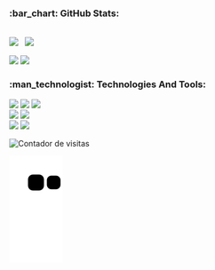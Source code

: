 <h3>:bar_chart: GitHub Stats:</h3>
<div><br>
  <img src="https://awesome-github-stats.azurewebsites.net/user-stats/xgustavu?theme=midnight-purple&background=151515&cardType=level-alternate"/>
  &nbsp; 
  <img height="200" src="https://github-readme-stats.vercel.app/api/top-langs/?username=xgustavu&theme=dark&title_color=6E33B5&text_color=ffffff&border_color=E4E2E2&icon_color=6E33B5&layout=compact" />
</div>

<p>
  <a href="https://www.linkedin.com/in/gustavo-carvalho-73663514a/"><img src="https://img.shields.io/badge/LinkedIn-151515?style=for-the-badge&logo=linkedin&logoColor=602D9B"/></a>
  <a href="https://mail.google.com/mail/u/0/?fs=1&to=gustavocarvalho.gc@gmail.com&su=&body=&bcc=&tf=cm"><img src="https://img.shields.io/badge/Gmail-151515?style=for-the-badge&logo=gmail&logoColor=602D9B"/></a>
</p>

<h3>:man_technologist: Technologies And Tools:</h3>
<p>
  <a href="https://developer.mozilla.org/pt-BR/docs/Web/HTML"><img src="https://img.shields.io/badge/HTML5-151515?style=for-the-badge&logo=html5&logoColor=602D9B"/></a>
  <a href="https://developer.mozilla.org/pt-BR/docs/Web/CSS"><img src="https://img.shields.io/badge/CSS3-151515?style=for-the-badge&logo=css3&logoColor=602D9B"/></a>
  <a href="https://developer.mozilla.org/pt-BR/docs/Web/JavaScript"><img src="https://img.shields.io/badge/JavaScript-151515?style=for-the-badge&logo=javascript&logoColor=602D9B"/></a><br>
  <a href="https://www.postgresql.org/docs/"><img src="https://img.shields.io/badge/Postgresql-151515?style=for-the-badge&logo=postgresql&logoColor=602D9B"/></a>
  <a href="https://www.mysql.com/"><img src="https://img.shields.io/badge/MySQL-151515?style=for-the-badge&logo=mysql&logoColor=602D9B"/></a>
  <br>
  <a href="https://nodejs.org/pt-br/"><img src="https://img.shields.io/badge/Node.js-151515?style=for-the-badge&logo=nodedotjs&logoColor=602D9B"/></a>
  <a href="https://pt-br.reactjs.org"><img src="https://img.shields.io/badge/React-151515?style=for-the-badge&logo=react&logoColor=602D9B"/></a>
</p>

![Contador de visitas](https://visitor-badge.laobi.icu/badge?page_id=xgustavu)

![Snake animation](https://github.com/xgustavu/xgustavu/raw/output/github-contribution-grid-snake.svg)
